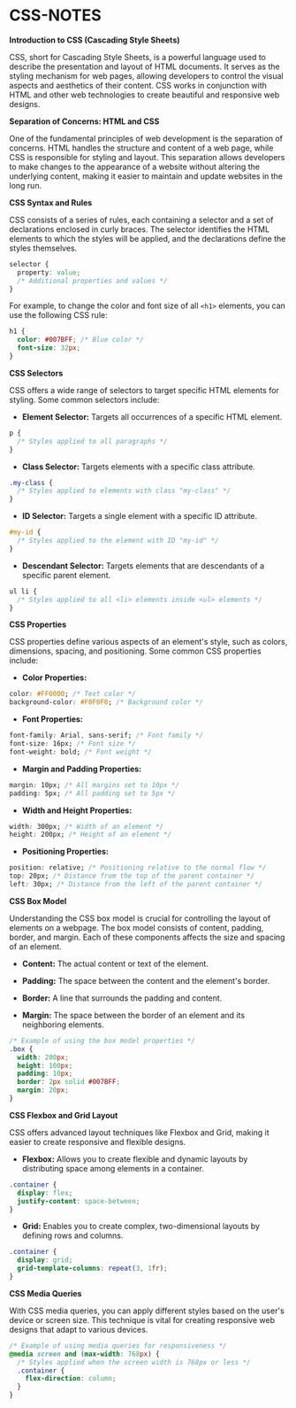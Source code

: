 # CSS-NOTES
**Introduction to CSS (Cascading Style Sheets)**

CSS, short for Cascading Style Sheets, is a powerful language used to describe the presentation and layout of HTML documents. It serves as the styling mechanism for web pages, allowing developers to control the visual aspects and aesthetics of their content. CSS works in conjunction with HTML and other web technologies to create beautiful and responsive web designs.

**Separation of Concerns: HTML and CSS**

One of the fundamental principles of web development is the separation of concerns. HTML handles the structure and content of a web page, while CSS is responsible for styling and layout. This separation allows developers to make changes to the appearance of a website without altering the underlying content, making it easier to maintain and update websites in the long run.

**CSS Syntax and Rules**

CSS consists of a series of rules, each containing a selector and a set of declarations enclosed in curly braces. The selector identifies the HTML elements to which the styles will be applied, and the declarations define the styles themselves.

```css
selector {
  property: value;
  /* Additional properties and values */
}
```

For example, to change the color and font size of all `<h1>` elements, you can use the following CSS rule:

```css
h1 {
  color: #007BFF; /* Blue color */
  font-size: 32px;
}
```

**CSS Selectors**

CSS offers a wide range of selectors to target specific HTML elements for styling. Some common selectors include:

- **Element Selector:** Targets all occurrences of a specific HTML element.

```css
p {
  /* Styles applied to all paragraphs */
}
```

- **Class Selector:** Targets elements with a specific class attribute.

```css
.my-class {
  /* Styles applied to elements with class "my-class" */
}
```

- **ID Selector:** Targets a single element with a specific ID attribute.

```css
#my-id {
  /* Styles applied to the element with ID "my-id" */
}
```

- **Descendant Selector:** Targets elements that are descendants of a specific parent element.

```css
ul li {
  /* Styles applied to all <li> elements inside <ul> elements */
}
```

**CSS Properties**

CSS properties define various aspects of an element's style, such as colors, dimensions, spacing, and positioning. Some common CSS properties include:

- **Color Properties:**

```css
color: #FF0000; /* Text color */
background-color: #F0F0F0; /* Background color */
```

- **Font Properties:**

```css
font-family: Arial, sans-serif; /* Font family */
font-size: 16px; /* Font size */
font-weight: bold; /* Font weight */
```

- **Margin and Padding Properties:**

```css
margin: 10px; /* All margins set to 10px */
padding: 5px; /* All padding set to 5px */
```

- **Width and Height Properties:**

```css
width: 300px; /* Width of an element */
height: 200px; /* Height of an element */
```

- **Positioning Properties:**

```css
position: relative; /* Positioning relative to the normal flow */
top: 20px; /* Distance from the top of the parent container */
left: 30px; /* Distance from the left of the parent container */
```

**CSS Box Model**

Understanding the CSS box model is crucial for controlling the layout of elements on a webpage. The box model consists of content, padding, border, and margin. Each of these components affects the size and spacing of an element.

- **Content:** The actual content or text of the element.

- **Padding:** The space between the content and the element's border.

- **Border:** A line that surrounds the padding and content.

- **Margin:** The space between the border of an element and its neighboring elements.

```css
/* Example of using the box model properties */
.box {
  width: 200px;
  height: 100px;
  padding: 10px;
  border: 2px solid #007BFF;
  margin: 20px;
}
```

**CSS Flexbox and Grid Layout**

CSS offers advanced layout techniques like Flexbox and Grid, making it easier to create responsive and flexible designs.

- **Flexbox:** Allows you to create flexible and dynamic layouts by distributing space among elements in a container.

```css
.container {
  display: flex;
  justify-content: space-between;
}
```

- **Grid:** Enables you to create complex, two-dimensional layouts by defining rows and columns.

```css
.container {
  display: grid;
  grid-template-columns: repeat(3, 1fr);
}
```

**CSS Media Queries**

With CSS media queries, you can apply different styles based on the user's device or screen size. This technique is vital for creating responsive web designs that adapt to various devices.

```css
/* Example of using media queries for responsiveness */
@media screen and (max-width: 768px) {
  /* Styles applied when the screen width is 768px or less */
  .container {
    flex-direction: column;
  }
}
```
